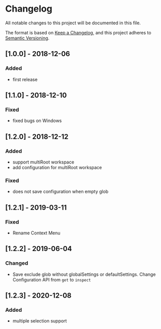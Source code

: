 # Changelog
All notable changes to this project will be documented in this file.

The format is based on [Keep a Changelog](https://keepachangelog.com/en/1.0.0/),
and this project adheres to [Semantic Versioning](https://semver.org/spec/v2.0.0.html).

## [1.0.0] - 2018-12-06

### Added 

* first release

## [1.1.0] - 2018-12-10

### Fixed

* fixed bugs on Windows 

## [1.2.0] - 2018-12-12

### Added

* support multiRoot workspace
* add configuration for multiRoot workspace

### Fixed 

* does not save configuration when empty glob

## [1.2.1] - 2019-03-11

### Fixed

* Rename Context Menu 

## [1.2.2] - 2019-06-04

### Changed

* Save exclude glob without globalSettings or defaultSettings. Change Configuration API from `get` to  `inspect`

## [1.2.3] - 2020-12-08

### Added

* multiple selection support
